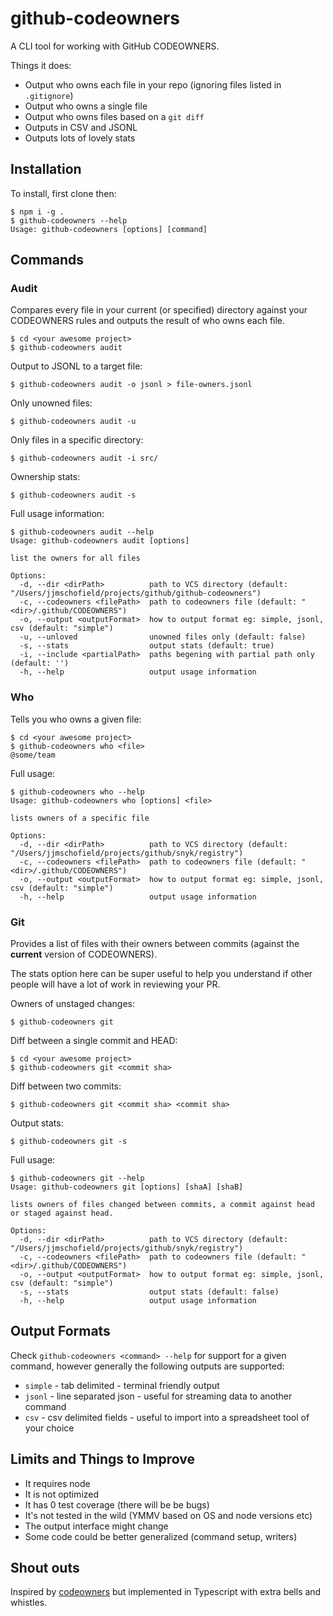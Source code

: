 # github-codeowners
A CLI tool for working with GitHub CODEOWNERS.

Things it does:
* Output who owns each file in your repo (ignoring files listed in `.gitignore`)
* Output who owns a single file
* Output who owns files based on a `git diff`
* Outputs in CSV and JSONL
* Outputs lots of lovely stats

## Installation
To install, first clone then:
```
$ npm i -g .
$ github-codeowners --help 
Usage: github-codeowners [options] [command]
```

## Commands
### Audit
Compares every file in your current (or specified) directory against your CODEOWNERS rules and outputs the result of who owns each file.
```
$ cd <your awesome project> 
$ github-codeowners audit
```

Output to JSONL to a target file:
```
$ github-codeowners audit -o jsonl > file-owners.jsonl 
```

Only unowned files:
```
$ github-codeowners audit -u 
```

Only files in a specific directory:
```
$ github-codeowners audit -i src/
```

Ownership stats:
```
$ github-codeowners audit -s
```

Full usage information:
```
$ github-codeowners audit --help
Usage: github-codeowners audit [options]

list the owners for all files

Options:
  -d, --dir <dirPath>          path to VCS directory (default: "/Users/jjmschofield/projects/github/github-codeowners")
  -c, --codeowners <filePath>  path to codeowners file (default: "<dir>/.github/CODEOWNERS")
  -o, --output <outputFormat>  how to output format eg: simple, jsonl, csv (default: "simple")
  -u, --unloved                unowned files only (default: false)
  -s, --stats                  output stats (default: true)
  -i, --include <partialPath>  paths begening with partial path only (default: '')
  -h, --help                   output usage information
```

### Who
Tells you who owns a given file: 
```
$ cd <your awesome project> 
$ github-codeowners who <file>
@some/team
```

Full usage:
```
$ github-codeowners who --help                   
Usage: github-codeowners who [options] <file>

lists owners of a specific file

Options:
  -d, --dir <dirPath>          path to VCS directory (default: "/Users/jjmschofield/projects/github/snyk/registry")
  -c, --codeowners <filePath>  path to codeowners file (default: "<dir>/.github/CODEOWNERS")
  -o, --output <outputFormat>  how to output format eg: simple, jsonl, csv (default: "simple")
  -h, --help                   output usage information
```

### Git
Provides a list of files with their owners between commits (against the **current** version of CODEOWNERS).

The stats option here can be super useful to help you understand if other people will have a lot of work in reviewing your PR. 

Owners  of unstaged changes:
```
$ github-codeowners git
```

Diff between a single commit and HEAD:
```
$ cd <your awesome project>
$ github-codeowners git <commit sha>
```

Diff between two commits:
```
$ github-codeowners git <commit sha> <commit sha>
```

Output stats:
```
$ github-codeowners git -s
```

Full usage:
```
$ github-codeowners git --help                                                                                       
Usage: github-codeowners git [options] [shaA] [shaB]

lists owners of files changed between commits, a commit against head or staged against head.

Options:
  -d, --dir <dirPath>          path to VCS directory (default: "/Users/jjmschofield/projects/github/snyk/registry")
  -c, --codeowners <filePath>  path to codeowners file (default: "<dir>/.github/CODEOWNERS")
  -o, --output <outputFormat>  how to output format eg: simple, jsonl, csv (default: "simple")
  -s, --stats                  output stats (default: false)
  -h, --help                   output usage information
```

## Output Formats
Check `github-codeowners <command> --help` for support for a given command, however generally the following outputs are supported:
* `simple` - tab delimited - terminal friendly output
* `jsonl` - line separated json - useful for streaming data to another command
* `csv` - csv delimited fields - useful to import into a spreadsheet tool of your choice

## Limits and Things to Improve
* It requires node
* It is not optimized
* It has 0 test coverage (there will be be bugs)
* It's not tested in the wild (YMMV based on OS and node versions etc)
* The output interface might change
* Some code could be better generalized (command setup, writers)

## Shout outs
Inspired by [codeowners](https://github.com/beaugunderson/codeowners#readme) but implemented in Typescript with extra bells and whistles.
